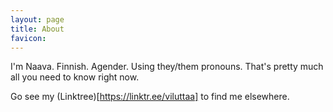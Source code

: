 ```yaml
---
layout: page
title: About
favicon:
---
```


I'm Naava. Finnish. Agender. Using they/them pronouns. That's pretty much all you need to know right now.

Go see my (Linktree)[https://linktr.ee/viluttaa] to find me elsewhere.
